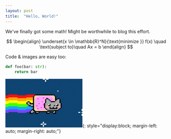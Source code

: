 ```yaml
---
layout: post
title:  "Hello, World!"
---
```


We've finally got some math! Might be worthwhile to blog this effort.

$$
\begin{align}
\underset{x \in \mathbb{R}^N}{\text{minimize }} f(x) \quad \text{subject to}\quad Ax = b
\end{align}
$$

Code & images are easy too:
```python
def foo(bar: str):
    return bar
```

![Nyan Cat](/assets/nyanCat.gif){: style="display:block; margin-left: auto; margin-right: auto;"}